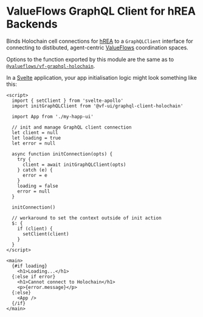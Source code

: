 # ValueFlows GraphQL Client for hREA Backends

Binds Holochain cell connections for [hREA](https://github.com/holo-rea/holo-rea/) to a `GraphQLClient` interface for connecting to distibuted, agent-centric [ValueFlows](http://valueflo.ws) coordination spaces.

Options to the function exported by this module are the same as to [`@valueflows/vf-graphql-holochain`](../vf-graphql-holochain).

In a [Svelte](https://svelte.dev/) application, your app initialisation logic might look something like this:

```svelte
<script>
  import { setClient } from 'svelte-apollo'
  import initGraphQLClient from '@vf-ui/graphql-client-holochain'

  import App from './my-happ-ui'

  // init and manage GraphQL client connection
  let client = null
  let loading = true
  let error = null

  async function initConnection(opts) {
    try {
      client = await initGraphQLClient(opts)
    } catch (e) {
      error = e
    }
    loading = false
    error = null
  }

  initConnection()

  // workaround to set the context outside of init action
  $: {
    if (client) {
      setClient(client)
    }
  }
</script>

<main>
  {#if loading}
    <h1>Loading...</h1>
  {:else if error}
    <h1>Cannot connect to Holochain</h1>
    <p>{error.message}</p>
  {:else}
    <App />
  {/if}
</main>
```
